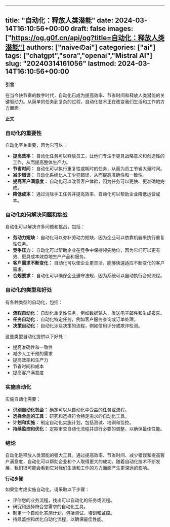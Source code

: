 
---
title: "自动化：释放人类潜能"
date: 2024-03-14T16:10:56+00:00
draft: false
images: ["https://og.g0f.cn/api/og?title=自动化：释放人类潜能"]
authors: ["naiveのai"]
categories: ["ai"]
tags: ["chatgpt","sora","openai","Mistral AI"]
slug: "20240314161056"
lastmod: 2024-03-14T16:10:56+00:00
---
**引言**

在当今快节奏的数字时代，自动化已成为提高效率、节省时间和释放人类潜能的关键驱动力。从简单的任务到复杂的过程，自动化技术正在改变我们生活和工作的方方面面。

**正文**

### 自动化的重要性

自动化至关重要，因为它可以：

- **提高效率：** 自动化任务可以释放员工，让他们专注于更具战略意义和创造性的工作，从而提高整体生产力。
- **节省时间：** 自动化可以执行重复性或耗时的任务，从而为员工节省大量时间。
- **减少错误：** 自动化系统比人工少犯错误，从而提高准确性和一致性。
- **提高客户满意度：** 自动化可以改善客户体验，因为任务可以更快、更准确地完成。
- **降低成本：** 通过消除手工任务并提高效率，自动化可以帮助企业降低运营成本。

### 自动化如何解决问题和挑战

自动化可以解决许多问题和挑战，包括：

- **劳动力短缺：** 自动化可以弥补劳动力短缺，因为企业可以依靠机器来执行重复性任务。
- **竞争压力：** 自动化可以帮助企业在竞争中保持领先地位，因为它们可以更有效、更具成本效益地生产产品和服务。
- **客户需求不断变化：** 自动化可以使企业更灵活，能够快速适应不断变化的客户需求。
- **合规要求：** 自动化可以确保企业遵守法规，因为系统可以自动执行合规流程。

### 自动化的类型和好处

有各种类型的自动化，包括：

- **流程自动化：** 自动化重复性任务，例如数据输入、发送电子邮件和生成报告。
- **任务自动化：** 自动化特定任务，例如客户服务查询或订单处理。
- **决策自动化：** 自动化涉及决策的流程，例如信用评分或欺诈检测。

这些类型自动化提供以下好处：

- 提高准确性和一致性
- 减少人工干预的需求
- 提高效率和生产力
- 节省时间和成本
- 提高客户满意度

### 实施自动化

实施自动化需要：

- **识别自动化机会：** 确定可以从自动化中受益的任务或流程。
- **选择合适的工具：** 研究和选择符合特定需求的自动化工具。
- **计划和实施：** 制定自动化实施计划，包括测试、培训和监控。
- **持续监控和优化：** 定期审查自动化流程并进行必要的调整，以确保最佳性能。

### 结论

自动化是释放人类潜能的强大工具。通过提高效率、节省时间、减少错误和提高客户满意度，自动化可以帮助企业和个人取得更大的成功。随着自动化技术不断发展，我们很可能会看到它对我们生活和工作的方方面面产生更深远的影响。

**行动步骤**

如果您考虑实施自动化，请采取以下步骤：

- 评估您的业务流程，找出可以自动化的任务或流程。
- 研究和选择符合您需求的自动化工具。
- 制定一个自动化实施计划，包括测试、培训和监控。
- 持续监控和优化自动化流程，以确保最佳性能。